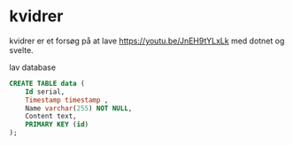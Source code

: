 # kvidrer
kvidrer er et forsøg på at lave https://youtu.be/JnEH9tYLxLk med dotnet og svelte.

lav database
```sql
CREATE TABLE data (
    Id serial,
    Timestamp timestamp ,
    Name varchar(255) NOT NULL,
    Content text,
    PRIMARY KEY (id)
);
```
